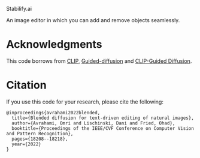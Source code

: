 Stabilify.ai

An image editor in which you can add and remove objects seamlessly.

# Acknowledgments
This code borrows from [CLIP](https://github.com/openai/CLIP), [Guided-diffusion](https://github.com/openai/guided-diffusion) and [CLIP-Guided Diffusion](https://colab.research.google.com/drive/12a_Wrfi2_gwwAuN3VvMTwVMz9TfqctNj).

# Citation
If you use this code for your research, please cite the following:
```
@inproceedings{avrahami2022blended,
  title={Blended diffusion for text-driven editing of natural images},
  author={Avrahami, Omri and Lischinski, Dani and Fried, Ohad},
  booktitle={Proceedings of the IEEE/CVF Conference on Computer Vision and Pattern Recognition},
  pages={18208--18218},
  year={2022}
}
```
